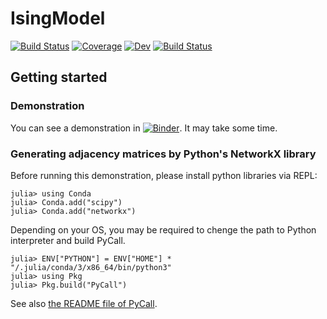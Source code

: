 # IsingModel

[![Build Status](https://github.com/Wandao123/IsingModel.jl/badges/main/pipeline.svg)](https://github.com/Wandao123/IsingModel.jl/pipelines)
[![Coverage](https://github.com/Wandao123/IsingModel.jl/badges/main/coverage.svg)](https://github.com/Wandao123/IsingModel.jl/commits/main)
[![Dev](https://img.shields.io/badge/docs-dev-blue.svg)](https://Wandao123.github.io/IsingModel.jl/dev)
[![Build Status](https://github.com/Wandao123/IsingModel.jl/actions/workflows/CI.yml/badge.svg?branch=main)](https://github.com/Wandao123/IsingModel.jl/actions/workflows/CI.yml?query=branch%3Amain)

## Getting started

### Demonstration

You can see a demonstration in [![Binder](https://mybinder.org/badge_logo.svg)](https://mybinder.org/v2/gh/Wandao123/IsingModel.jl/HEAD?labpath=demo.ipynb).
It may take some time.

### Generating adjacency matrices by Python's NetworkX library

Before running this demonstration, please install python libraries via REPL:
```
julia> using Conda
julia> Conda.add("scipy")
julia> Conda.add("networkx")
```
Depending on your OS, you may be required to chenge the path to Python interpreter and build PyCall.
```
julia> ENV["PYTHON"] = ENV["HOME"] * "/.julia/conda/3/x86_64/bin/python3"
julia> using Pkg
julia> Pkg.build("PyCall")
```
See also [the README file of PyCall](https://github.com/JuliaPy/PyCall.jl).
